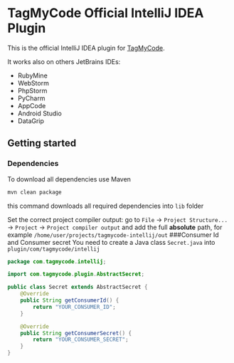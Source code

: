 TagMyCode Official IntelliJ IDEA Plugin
=======================================

This is the official IntelliJ IDEA plugin for [TagMyCode](http://tagmycode.com).

It works also on others JetBrains IDEs:
* RubyMine
* WebStorm
* PhpStorm
* PyCharm
* AppCode
* Android Studio
* DataGrip

## Getting started ##
### Dependencies
To download all dependencies use Maven

```bash
mvn clean package
```

this command downloads all required dependencies into ```lib``` folder

Set the correct project compiler output: go to ```File``` -> ```Project Structure...``` -> ```Project``` -> ```Project compiler output``` and add the full **absolute** path, for example ```/home/user/projects/tagmycode-intellij/out```
###Consumer Id and Consumer secret
You need to create a Java class ```Secret.java``` into ```plugin/com/tagmycode/intellij```

```java
package com.tagmycode.intellij;

import com.tagmycode.plugin.AbstractSecret;

public class Secret extends AbstractSecret {
    @Override
    public String getConsumerId() {
        return "YOUR_CONSUMER_ID";
    }

    @Override
    public String getConsumerSecret() {
        return "YOUR_CONSUMER_SECRET";
    }
}

```
